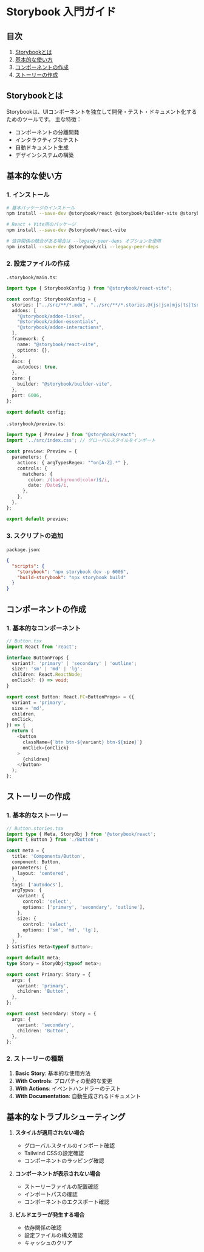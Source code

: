 # Storybook 入門ガイド

## 目次
1. [Storybookとは](#storybookとは)
2. [基本的な使い方](#基本的な使い方)
3. [コンポーネントの作成](#コンポーネントの作成)
4. [ストーリーの作成](#ストーリーの作成)

## Storybookとは

Storybookは、UIコンポーネントを独立して開発・テスト・ドキュメント化するためのツールです。
主な特徴：
- コンポーネントの分離開発
- インタラクティブなテスト
- 自動ドキュメント生成
- デザインシステムの構築

## 基本的な使い方

### 1. インストール

```bash
# 基本パッケージのインストール
npm install --save-dev @storybook/react @storybook/builder-vite @storybook/addon-essentials @storybook/addon-interactions @storybook/addon-links @storybook/blocks @storybook/testing-library

# React + Vite用のパッケージ
npm install --save-dev @storybook/react-vite

# 依存関係の競合がある場合は --legacy-peer-deps オプションを使用
npm install --save-dev @storybook/cli --legacy-peer-deps
```

### 2. 設定ファイルの作成

`.storybook/main.ts`:
```typescript
import type { StorybookConfig } from "@storybook/react-vite";

const config: StorybookConfig = {
  stories: ["../src/**/*.mdx", "../src/**/*.stories.@(js|jsx|mjs|ts|tsx)"],
  addons: [
    "@storybook/addon-links",
    "@storybook/addon-essentials",
    "@storybook/addon-interactions",
  ],
  framework: {
    name: "@storybook/react-vite",
    options: {},
  },
  docs: {
    autodocs: true,
  },
  core: {
    builder: "@storybook/builder-vite",
  },
  port: 6006,
};

export default config;
```

`.storybook/preview.ts`:
```typescript
import type { Preview } from "@storybook/react";
import '../src/index.css'; // グローバルスタイルをインポート

const preview: Preview = {
  parameters: {
    actions: { argTypesRegex: "^on[A-Z].*" },
    controls: {
      matchers: {
        color: /(background|color)$/i,
        date: /Date$/i,
      },
    },
  },
};

export default preview;
```

### 3. スクリプトの追加

`package.json`:
```json
{
  "scripts": {
    "storybook": "npx storybook dev -p 6006",
    "build-storybook": "npx storybook build"
  }
}
```

## コンポーネントの作成

### 1. 基本的なコンポーネント

```typescript
// Button.tsx
import React from 'react';

interface ButtonProps {
  variant?: 'primary' | 'secondary' | 'outline';
  size?: 'sm' | 'md' | 'lg';
  children: React.ReactNode;
  onClick?: () => void;
}

export const Button: React.FC<ButtonProps> = ({
  variant = 'primary',
  size = 'md',
  children,
  onClick,
}) => {
  return (
    <button
      className={`btn btn-${variant} btn-${size}`}
      onClick={onClick}
    >
      {children}
    </button>
  );
};
```

## ストーリーの作成

### 1. 基本的なストーリー

```typescript
// Button.stories.tsx
import type { Meta, StoryObj } from '@storybook/react';
import { Button } from './Button';

const meta = {
  title: 'Components/Button',
  component: Button,
  parameters: {
    layout: 'centered',
  },
  tags: ['autodocs'],
  argTypes: {
    variant: {
      control: 'select',
      options: ['primary', 'secondary', 'outline'],
    },
    size: {
      control: 'select',
      options: ['sm', 'md', 'lg'],
    },
  },
} satisfies Meta<typeof Button>;

export default meta;
type Story = StoryObj<typeof meta>;

export const Primary: Story = {
  args: {
    variant: 'primary',
    children: 'Button',
  },
};

export const Secondary: Story = {
  args: {
    variant: 'secondary',
    children: 'Button',
  },
};
```

### 2. ストーリーの種類

1. **Basic Story**: 基本的な使用方法
2. **With Controls**: プロパティの動的な変更
3. **With Actions**: イベントハンドラーのテスト
4. **With Documentation**: 自動生成されるドキュメント

## 基本的なトラブルシューティング

1. **スタイルが適用されない場合**
   - グローバルスタイルのインポート確認
   - Tailwind CSSの設定確認
   - コンポーネントのラッピング確認

2. **コンポーネントが表示されない場合**
   - ストーリーファイルの配置確認
   - インポートパスの確認
   - コンポーネントのエクスポート確認

3. **ビルドエラーが発生する場合**
   - 依存関係の確認
   - 設定ファイルの構文確認
   - キャッシュのクリア 